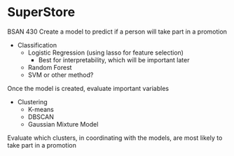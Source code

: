 # SuperStore
BSAN 430
Create a model to predict if a person will take part in a promotion

* Classification
  * Logistic Regression (using lasso for feature selection)
    * Best for interpretability, which will be important later
  * Random Forest
  * SVM or other method?
    
Once the model is created, evaluate important variables
* Clustering
  * K-means
  * DBSCAN
  * Gaussian Mixture Model
  
Evaluate which clusters, in coordinating with the models, are most likely to take part in a promotion
